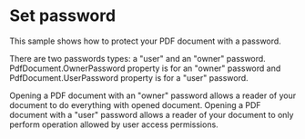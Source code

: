 # Set password
This sample shows how to protect your PDF document with a password.

There are two passwords types: a "user" and an "owner" password. PdfDocument.OwnerPassword property is for an "owner" password and PdfDocument.UserPassword property is for a "user" password.

Opening a PDF document with an "owner" password allows a reader of your document to do everything with opened document. Opening a PDF document with a "user" password allows a reader of your document to only perform operation allowed by user access permissions.